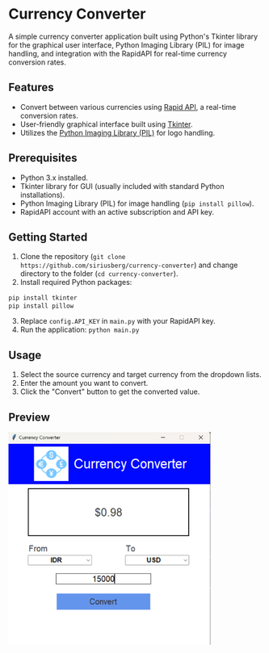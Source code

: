 # Currency Converter
A simple currency converter application built using Python's Tkinter library for the graphical user interface, Python Imaging Library (PIL) for image handling, and integration with the RapidAPI for real-time currency conversion rates.

## Features 
- Convert between various currencies using [Rapid API](https://rapidapi.com/solutionsbynotnull/api/currency-converter18/), a real-time conversion rates.
- User-friendly graphical interface built using [Tkinter](https://docs.python.org/3/library/tkinter.html).
- Utilizes the [Python Imaging Library (PIL)](https://pypi.org/project/Pillow/) for logo handling.

## Prerequisites
- Python 3.x installed.
- Tkinter library for GUI (usually included with standard Python installations).
- Python Imaging Library (PIL) for image handling (`pip install pillow`).
- RapidAPI account with an active subscription and API key.

## Getting Started
1. Clone the repository (`git clone https://github.com/siriusberg/currency-converter`) and change directory to the folder (`cd currency-converter`).
2. Install required Python packages:
```
pip install tkinter
pip install pillow
```
3. Replace `config.API_KEY` in `main.py` with your RapidAPI key.
4. Run the application: `python main.py`

## Usage
1. Select the source currency and target currency from the dropdown lists.
2. Enter the amount you want to convert.
3. Click the "Convert" button to get the converted value.

## Preview
<img src='./img/preview.png' width='400' align='left'>
